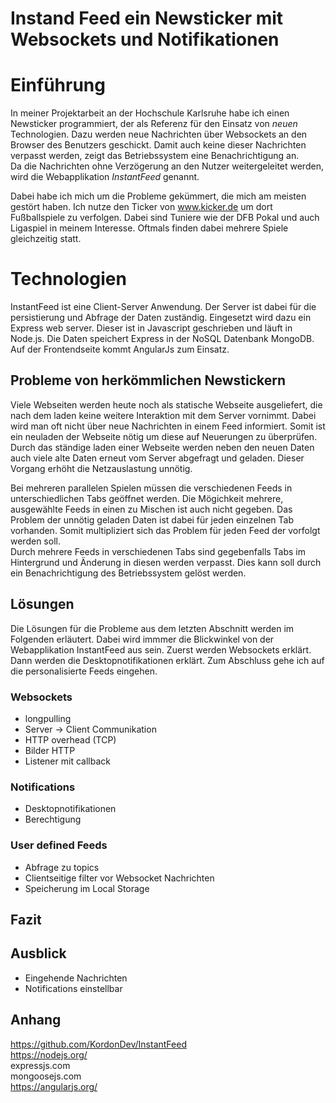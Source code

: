 # Instand Feed ein Newsticker mit Websockets und Notifikationen
# Einführung
In meiner Projektarbeit an der Hochschule Karlsruhe habe ich einen Newsticker programmiert, der als Referenz für den Einsatz von *neuen* Technologien. Dazu werden neue Nachrichten über Websockets an den Browser des Benutzers geschickt. Damit auch keine dieser Nachrichten verpasst werden, zeigt das Betriebssystem eine Benachrichtigung an.  
Da die Nachrichten ohne Verzögerung an den Nutzer weitergeleitet werden, wird die Webapplikation *InstantFeed* genannt.

Dabei habe ich mich um die Probleme gekümmert, die mich am meisten gestört haben. Ich nutze den Ticker von www.kicker.de um dort Fußballspiele zu verfolgen. Dabei sind Tuniere wie der DFB Pokal und auch Ligaspiel in meinem Interesse. Oftmals finden dabei mehrere Spiele gleichzeitig statt.

# Technologien
InstantFeed ist eine Client-Server Anwendung. Der Server ist dabei für die persistierung und Abfrage der Daten zuständig. Eingesetzt wird dazu ein Express web server. Dieser ist in Javascript geschrieben und läuft in Node.js. Die Daten speichert Express in der NoSQL Datenbank MongoDB. Auf der Frontendseite kommt AngularJs zum Einsatz.

## Probleme von herkömmlichen Newstickern
Viele Webseiten werden heute noch als statische Webseite ausgeliefert, die nach dem laden keine weitere Interaktion mit dem Server vornimmt. Dabei wird man oft nicht über neue Nachrichten in einem Feed informiert. Somit ist ein neuladen der Webseite nötig um diese auf Neuerungen zu überprüfen.  
Durch das ständige laden einer Webseite werden neben den neuen Daten auch viele alte Daten erneut vom Server abgefragt und geladen. Dieser Vorgang erhöht die Netzauslastung unnötig.

Bei mehreren parallelen Spielen müssen die verschiedenen Feeds in unterschiedlichen Tabs geöffnet werden. Die Mögichkeit mehrere, ausgewählte Feeds in einen zu Mischen ist auch nicht gegeben. Das Problem der unnötig geladen Daten ist dabei für jeden einzelnen Tab vorhanden. Somit multipliziert sich das Problem für jeden Feed der vorfolgt werden soll.  
Durch mehrere Feeds in verschiedenen Tabs sind gegebenfalls Tabs im Hintergrund und Änderung in diesen werden verpasst. Dies kann soll durch ein Benachrichtigung des Betriebssystem gelöst werden.


## Lösungen
Die Lösungen für die Probleme aus dem letzten Abschnitt werden im Folgenden erläutert. Dabei wird immmer die Blickwinkel von der Webapplikation InstantFeed aus sein. Zuerst werden Websockets erklärt. Dann werden die Desktopnotifikationen erklärt. Zum Abschluss gehe ich auf die personalisierte Feeds eingehen.

### Websockets
* longpulling
* Server -> Client Communikation
* HTTP overhead (TCP)
* Bilder HTTP
* Listener mit callback


### Notifications
* Desktopnotifikationen
* Berechtigung


### User defined Feeds
* Abfrage zu topics
* Clientseitige filter vor Websocket Nachrichten
* Speicherung im Local Storage

## Fazit


## Ausblick
* Eingehende Nachrichten
* Notifications einstellbar

## Anhang
https://github.com/KordonDev/InstantFeed  
https://nodejs.org/  
expressjs.com  
mongoosejs.com  
https://angularjs.org/
